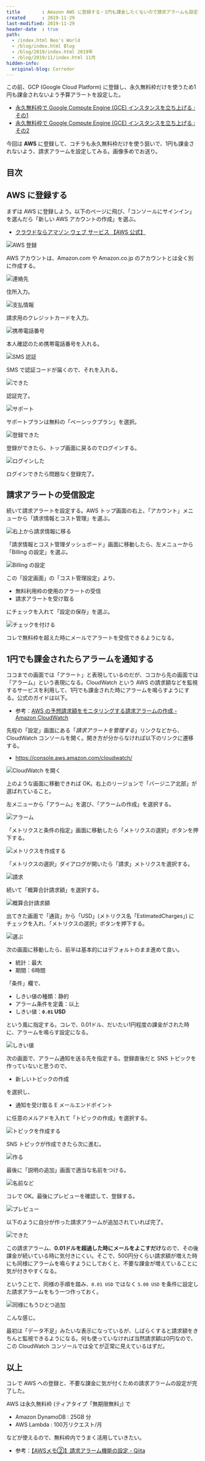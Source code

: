 ```yaml
---
title        : Amazon AWS に登録する・1円も課金したくないので請求アラームも設定する
created      : 2019-11-29
last-modified: 2019-11-29
header-date  : true
path:
  - /index.html Neo's World
  - /blog/index.html Blog
  - /blog/2019/index.html 2019年
  - /blog/2019/11/index.html 11月
hidden-info:
  original-blog: Corredor
---
```


この前、GCP (Google Cloud Platform) に登録し、永久無料枠だけを使うため1円も課金されないよう予算アラートを設定した。

- [永久無料枠で Google Compute Engine (GCE) インスタンスを立ち上げる : その1](/blog/2019/08/01-01.html)
- [永久無料枠で Google Compute Engine (GCE) インスタンスを立ち上げる : その2](/blog/2019/08/02-01.html)

今回は **AWS** に登録して、コチラも永久無料枠だけを使う狙いで、1円も課金されないよう、請求アラームを設定してみる。画像多めでお送り。

## 目次

## AWS に登録する

まずは AWS に登録しよう。以下のページに飛び、「コンソールにサインイン」を選んだら「新しい AWS アカウントの作成」を選ぶ。

- [クラウドならアマゾン ウェブ サービス 【AWS 公式】](https://aws.amazon.com/jp/)

![AWS 登録](29-01-01.png)

AWS アカウントは、Amazon.com や Amazon.co.jp のアカウントとは全く別に作成する。

![連絡先](29-01-02.png)

住所入力。

![支払情報](29-01-03.png)

請求用のクレジットカードを入力。

![携帯電話番号](29-01-04.png)

本人確認のため携帯電話番号を入れる。

![SMS 認証](29-01-05.png)

SMS で認証コードが届くので、それを入れる。

![できた](29-01-06.png)

認証完了。

![サポート](29-01-07.png)

サポートプランは無料の「ベーシックプラン」を選択。

![登録できた](29-01-08.png)

登録ができたら、トップ画面に戻るのでログインする。

![ログインした](29-01-09.png)

ログインできたら問題なく登録完了。

## 請求アラートの受信設定

続いて請求アラートを設定する。AWS トップ画面の右上、「アカウント」メニューから「請求情報とコスト管理」を選ぶ。

![右上から請求情報に移る](29-01-10.png)

「請求情報とコスト管理ダッシュボード」画面に移動したら、左メニューから「Billing の設定」を選ぶ。

![Billing の設定](29-01-11.png)

この「設定画面」の「コスト管理設定」より、

- 無料利用枠の使用のアラートの受信
- 請求アラートを受け取る

にチェックを入れて「設定の保存」を選ぶ。

![チェックを付ける](29-01-12.png)

コレで無料枠を超えた時にメールでアラートを受信できるようになる。

## 1円でも課金されたらアラームを通知する

ココまでの画面では「アラート」と表現しているのだが、ココから先の画面では「アラーム」という表現になる。CloudWatch という AWS の請求額などを監視するサービスを利用して、1円でも課金された時にアラームを鳴らすようにする。公式のガイドは以下。

- 参考：[AWS の予想請求額をモニタリングする請求アラームの作成 - Amazon CloudWatch](https://docs.aws.amazon.com/ja_jp/AmazonCloudWatch/latest/monitoring/monitor_estimated_charges_with_cloudwatch.html)

先程の「設定」画面にある「*請求アラートを管理する*」リンクなどから、CloudWatch コンソールを開く。開き方が分からなければ以下のリンクに遷移する。

- <https://console.aws.amazon.com/cloudwatch/>

![CloudWatch を開く](29-01-13.png)

上のような画面に移動できれば OK。右上のリージョンで「バージニア北部」が選ばれていること。

左メニューから「アラーム」を選び、「アラームの作成」を選択する。

![アラーム](29-01-14.png)

「メトリクスと条件の指定」画面に移動したら「メトリクスの選択」ボタンを押下する。

![メトリクスを作成する](29-01-15.png)

「メトリクスの選択」ダイアログが開いたら「請求」メトリクスを選択する。

![請求](29-01-16.png)

続いて「概算合計請求額」を選択する。

![概算合計請求額](29-01-17.png)

出てきた画面で「通貨」から「USD」(メトリクス名「EstimatedCharges」) にチェックを入れ、「メトリクスの選択」ボタンを押下する。

![選ぶ](29-01-18.png)

次の画面に移動したら、前半は基本的にはデフォルトのまま進めて良い。

- 統計：最大
- 期間：6時間

「条件」欄で、

- しきい値の種類：静的
- アラーム条件を定義：以上
- しきい値：**`0.01` USD**

という風に指定する。コレで、0.01ドル、だいたい1円程度の課金がされた時に、アラームを鳴らす設定になる。

![しきい値](29-01-19.png)

次の画面で、アラーム通知を送る先を指定する。登録直後だと SNS トピックを作っていないと思うので、

- 新しいトピックの作成

を選択し、

- 通知を受け取る E メールエンドポイント

に任意のメルアドを入れて「トピックの作成」を選択する。

![トピックを作成する](29-01-20.png)

SNS トピックが作成できたら次に進む。

![作る](29-01-21.png)

最後に「説明の追加」画面で適当な名前をつける。

![名前など](29-01-22.png)

コレで OK。最後にプレビューを確認して、登録する。

![プレビュー](29-01-23.png)

以下のように自分が作った請求アラームが追加されていれば完了。

![できた](29-01-24.png)

この請求アラーム、**0.01ドルを超過した時にメールをよこすだけ**なので、その後課金が続いている時に気付きにくい。そこで、500円分くらい請求額が増えた時にも同様にアラームを鳴らすようにしておくと、不要な課金が増えていることに気が付きやすくなる。

ということで、同様の手順を踏み、`0.01 USD` ではなく `5.00 USD` を条件に設定した請求アラームをもう一つ作っておく。

![同様にもうひとつ追加](29-01-25.png)

こんな感じ。

最初は「データ不足」みたいな表示になっているが、しばらくすると請求額をきちんと監視できるようになる。何も使っていなければ当然請求額は0円なので、この CloudWatch コンソールでは全てが正常に見えているはずだ。

## 以上

コレで AWS への登録と、不要な課金に気が付くための請求アラームの設定が完了した。

AWS は永久無料枠 (ティアタイプ「無期限無料」) で

- Amazon DynamoDB : 25GB 分
- AWS Lambda : 100万リクエスト/月

などが使えるので、無料枠内でうまく活用していきたい。

- 参考：[【AWSメモ②】請求アラーム機能の設定 - Qiita](https://qiita.com/Kento75/items/ca53d4266bc132cc13c6)
